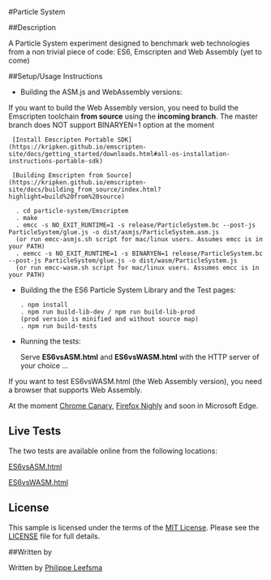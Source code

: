 #Particle System

##Description

A Particle System experiment designed to benchmark web technologies from a non trivial piece of code: ES6, Emscripten and Web Assembly (yet to come)

##Setup/Usage Instructions

- Building the ASM.js and WebAssembly versions:

 If you want to build the Web Assembly version, you need to build the Emscripten toolchain **from source** using the **incoming branch**. The master branch does NOT support BINARYEN=1 option at the moment

     [Install Emscripten Portable SDK](https://kripken.github.io/emscripten-site/docs/getting_started/downloads.html#all-os-installation-instructions-portable-sdk)
     
     [Building Emscripten from Source](https://kripken.github.io/emscripten-site/docs/building_from_source/index.html?highlight=build%20from%20source)
     
      . cd particle-system/Emscriptem
      . make
      . emcc -s NO_EXIT_RUNTIME=1 -s release/ParticleSystem.bc --post-js ParticleSystem/glue.js -o dist/asmjs/ParticleSystem.asm.js
      (or run emcc-asmjs.sh script for mac/linux users. Assumes emcc is in your PATH)
      . eemcc -s NO_EXIT_RUNTIME=1 -s BINARYEN=1 release/ParticleSystem.bc --post-js ParticleSystem/glue.js -o dist/wasm/ParticleSystem.js
      (or run emcc-wasm.sh script for mac/linux users. Assumes emcc is in your PATH)
        


- Building the the ES6 Particle System Library and the Test pages:

   	  . npm install
      . npm run build-lib-dev / npm run build-lib-prod
      (prod version is minified and without source map)
      . npm run build-tests


- Running the tests:
  
  Serve **ES6vsASM.html** and **ES6vsWASM.html** with the HTTP server of your choice ...
 
 If you want to test ES6vsWASM.html (the Web Assembly version), you need a browser that supports Web Assembly. 
 
 At the moment [Chrome Canary](https://www.google.com/chrome/browser/canary.html), [Firefox Nighly](https://nightly.mozilla.org/) and soon in Microsoft Edge.

## Live Tests

The two tests are available online from the following locations:

[ES6vsASM.html](http://leefsmp.github.io/Particle-System/Test/ES6vsASM.html)

[ES6vsWASM.html](http://leefsmp.github.io/Particle-System/Test/ES6vsWASM.html)


## License

This sample is licensed under the terms of the [MIT License](http://opensource.org/licenses/MIT). Please see the [LICENSE](LICENSE) file for full details.

##Written by 

Written by [Philippe Leefsma](https://twitter.com/F3lipek)



